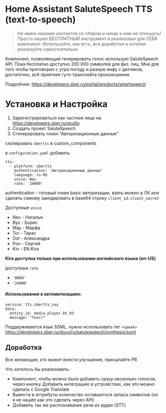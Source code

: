 # Home Assistant SaluteSpeech TTS (text-to-speech) 

> Не имею никаких контактов со сбером и никак к ним не отношусь!
> Просто нашёл БЕСПЛАТНЫЙ инструмент и реализовал для СЕБЯ компонент.
> Используйте, как есть, все доработки и хотелки реализуйте самостоятельно

Компонент, позволяющий генерировать голос использую SaluteSpeech API.
Пока бесплатно доступно 200 000 символов для физ. лиц.
Мне для того чтобы проговорил с утра погоду и разную инфу с датчиков, достаточно, всё приятнее гугл-транслейта произношение.

Подробнее: https://developers.sber.ru/portal/products/smartspeech

# Установка и Настройка
1. Зарегистрироваться как частное лицо на https://developers.sber.ru/studio
2. Создать проект SaluteSpeech
3. Сгенерировать токен "Авторизационные данные"

скопировать `sbertts` в custom_components

в `configuration.yaml` добавить

```
tts:
  - platform: sbertts
    authentication: 'Авторизационные данные'
    language: ru-RU
    voice: Nec
    rate: '24000'
```
authentication - готовый токен basic авторизации, взять можно в ЛК или сделать самому закодировать в base64 строку `client_id:client_secret`

Доступные `voice`

* Nec - Наталья
* Bys - Борис
* May - Марфа
* Tur - Тарас
* Ost - Александра
* Pon - Сергей
* Kin - EN Kira

__Kira доступна только при использовании английского языка (en-US)__

доступные `rate`
* `'8000'`
* `'24000'`


#### Использование в автоматизациях:

```
service: tts.sbertts_say
data:
  entity_id: media_player.bt_03
  message: "Текст"
```

Поддерживается язык SSML, нужно использовать тег `<speak>`
https://developers.sber.ru/docs/ru/salutespeech/synthesis/ssml


## Доработка

Все желающие, кто может внести улучшения, присылайте PR

Что хотелось бы реализовать:
* Компонент, чтобы можно было добавить сразу несколько голосов, через кнопку Добавить интеграцию в устройствах, как это можно сделать с Google Translate
* Вывести в аттрибуты количество оставшегося запаса символов (но я не нашёл как это сделать через API)
* Добавить так же распознавание речи из аудио (STT)
